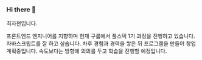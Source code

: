 ### Hi there 👋

최자현입니다.

프론트엔드 엔지니어를 지향하며 현재 구름에서 풀스택 1기 과정을 진행하고 있습니다.<br>
자바스크립트를 잘 하고 싶습니다.
차후 경험과 경력을 쌓은 뒤 프로그램을 만들어 창업 계획중입니다.
속도보다는 방향에 의의를 두고 학습을 진행할 예정입니다.

<!--
**JahyunChoi/JahyunChoi** is a ✨ _special_ ✨ repository because its `README.md` (this file) appears on your GitHub profile.

Here are some ideas to get you started:

- 🔭 I’m currently working on ...
- 🌱 I’m currently learning ...
- 👯 I’m looking to collaborate on ...
- 🤔 I’m looking for help with ...
- 💬 Ask me about ...
- 📫 How to reach me: ...
- 😄 Pronouns: ...
- ⚡ Fun fact: ...
-->
